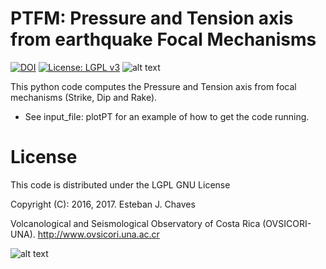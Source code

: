 # PTFM: Pressure and Tension axis from earthquake Focal Mechanisms

[![DOI](https://zenodo.org/badge/81490154.svg)](https://zenodo.org/badge/latestdoi/81490154)
[![License: LGPL v3](https://img.shields.io/badge/License-LGPL%20v3-blue.svg)](https://www.gnu.org/licenses/lgpl-3.0)
![alt text](https://www.gnu.org/graphics/lgplv3-147x51.png)



This python code computes the Pressure and Tension axis from focal mechanisms (Strike, Dip and Rake). 

*  See input_file: plotPT for an example of how to get the code running. 


# License
This code is distributed under the LGPL GNU License

Copyright (C): 2016, 2017. Esteban J. Chaves

Volcanological and Seismological Observatory of Costa Rica (OVSICORI-UNA).
http://www.ovsicori.una.ac.cr

![alt text](https://github.com/echavess/Focal-mechanisms-Pressure-and-Tension-Axis/blob/master/Ovsicori-UNA-logo.jpg)




